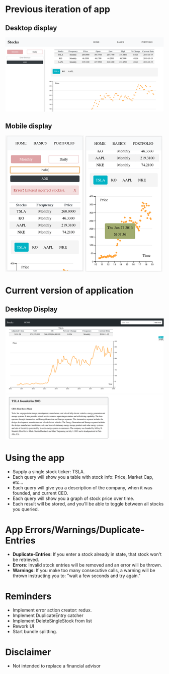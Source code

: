 # Previous iteration of app

## Desktop display
![nothing to show](./screenshots/desktop-1.png)

## Mobile display
![nothing to show](./screenshots/mobile-1.png)
![nothing to show](./screenshots/mobile-2.png)

# Current version of application

## Desktop Display
![nothing to show](./screenshots/desktop-new-1.png)
![nothing to show](./screenshots/desktop-new-2.png)

# Using the app
+ Supply a single stock ticker: TSLA.
+ Each query will show you a table with stock info: Price, Market Cap, etc...
+ Each query will give you a description of the company, when it was founded, and current CEO.
+ Each query will show you a graph of stock price over time.
+ Each result will be stored, and you'll be able to toggle between all stocks you queried.

# App Errors/Warnings/Duplicate-Entries
+ __Duplicate-Entries__: If you enter a stock already in state, that stock won't be retrieved.
+ __Errors__: Invalid stock entries will be removed and an error will be thrown.
+ __Warnings__: If you make too many consecutive calls, a warning will be thrown instructing you to: "wait a few seconds and try again."

# Reminders
+ Implement error action creator: redux.
+ Implement DuplicateEntry catcher
+ Implement DeleteSingleStock from list
+ Rework UI
+ Start bundle splitting.

# Disclaimer
+ Not intended to replace a financial advisor
